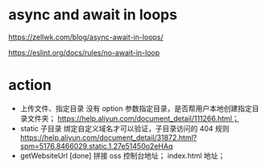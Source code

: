 # async and await in loops

https://zellwk.com/blog/async-await-in-loops/

https://eslint.org/docs/rules/no-await-in-loop

# action

- 上传文件、指定目录
  没有 option 参数指定目录，是否帮用户本地创建指定目录文件夹；
  https://help.aliyun.com/document_detail/111266.html；
- static 子目录
  绑定自定义域名才可以验证，子目录访问的 404 规则
  https://help.aliyun.com/document_detail/31872.html?spm=5176.8466029.static.1.27e51450o2eHAq
- getWebsiteUrl [done]
  拼接
  oss 控制台地址；
  index.html 地址；
